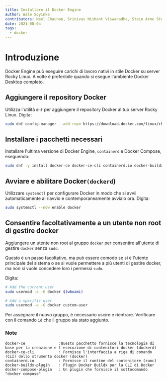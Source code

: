 ```yaml
---
title: Installare il Docker Engine
author: Wale Soyinka
contributors: Neel Chauhan, Srinivas Nishant Viswanadha, Stein Arne Storslett, Ganna Zhyrnova, Steven Spencer
date: 2021-08-04
tags:
  - docker
---
```


# Introduzione

Docker Engine può eseguire carichi di lavoro nativi in stile Docker su server Rocky Linux. A volte è preferibile quando si esegue l'ambiente Docker Desktop completo.

## Aggiungere il repository Docker

Utilizza l'utilità `dnf` per aggiungere il repository Docker al tuo server Rocky Linux. Digita:

```bash
sudo dnf config-manager --add-repo https://download.docker.com/linux/rhel/docker-ce.repo
```

## Installare i pacchetti necessari

Installare l'ultima versione di Docker Engine, `containerd` e Docker Compose, eseguendo:

```bash
sudo dnf -y install docker-ce docker-ce-cli containerd.io docker-buildx-plugin docker-compose-plugin
```

## Avviare e abilitare Docker`(dockerd`)

Utilizzare `systemctl` per configurare Docker in modo che si avvii automaticamente al riavvio e contemporaneamente avvialo ora. Digita:

```bash
sudo systemctl --now enable docker
```

## Consentire facoltativamente a un utente non root di gestire docker

Aggiungere un utente non root al gruppo `docker`  per consentire all'utente di gestire  `docker`  senza `sudo`.

Questo è un passo facoltativo, ma può essere comodo se si è l'utente principale del sistema o se si vuole permettere a più utenti di gestire docker, ma non si vuole concedere loro i permessi `sudo`.

Digita:

```bash
# Add the current user
sudo usermod -a -G docker $(whoami)

# Add a specific user
sudo usermod -a -G docker custom-user
```

Per assegnare il nuovo gruppo, è necessario uscire e rientrare. Verificare con il comando `id` che il gruppo sia stato aggiunto.

### Note

```docker
docker-ce               :Questo pacchetto fornisce la tecnologia di base per la creazione e l'esecuzione di contenitori docker (dockerd)
docker-ce-cli           : Fornisce l'interfaccia a riga di comando (CLI) dello strumento docker (docker)
containerd.io           : Fornisce il runtime del contenitore (runc)
docker-buildx-plugin    : Plugin Docker Buildx per la CLI di Docker
docker-compose-plugin   : Un plugin che fornisce il sottocomando "docker compose" 
```
